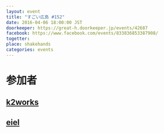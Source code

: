 ```yaml
---
layout: event
title: "すごい広島 #152"
date: 2016-04-06 18:00:00 JST
doorkeeper: https://great-h.doorkeeper.jp/events/42687
facebook: https://www.facebook.com/events/833836853387908/
togetter:
place: shakehands
categories: events
---
```


# 参加者


## [k2works](https://github.com/k2works)


## [eiel](http://eiel.info/)

